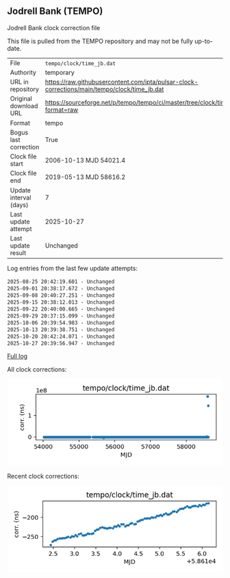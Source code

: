 
## Jodrell Bank (TEMPO)

Jodrell Bank clock correction file

This file is pulled from the TEMPO repository and may not be fully
up-to-date.

|     |     |
|:--- |:--- |
| File | `tempo/clock/time_jb.dat` |
| Authority | temporary |
| URL in repository | <https://raw.githubusercontent.com/ipta/pulsar-clock-corrections/main/tempo/clock/time_jb.dat> |
| Original download URL | <https://sourceforge.net/p/tempo/tempo/ci/master/tree/clock/time_jb.dat?format=raw> |
| Format | tempo |
| Bogus last correction | True |
| Clock file start | 2006-10-13 MJD 54021.4 |
| Clock file end | 2019-05-13 MJD 58616.2 |
| Update interval (days) | 7 |
| Last update attempt | 2025-10-27 |
| Last update result | Unchanged |

Log entries from the last few update attempts:
```
2025-08-25 20:42:19.601 - Unchanged
2025-09-01 20:38:17.672 - Unchanged
2025-09-08 20:40:27.251 - Unchanged
2025-09-15 20:38:12.013 - Unchanged
2025-09-22 20:40:00.665 - Unchanged
2025-09-29 20:37:15.099 - Unchanged
2025-10-06 20:39:54.983 - Unchanged
2025-10-13 20:39:38.751 - Unchanged
2025-10-20 20:42:24.071 - Unchanged
2025-10-27 20:39:56.947 - Unchanged
```
[Full log](https://raw.githubusercontent.com/ipta/pulsar-clock-corrections/main/log/tempo/clock/time_jb.dat.log)


All clock corrections:

![plot of all clock corrections](time_jb.dat.png "All corrections")

Recent clock corrections:

![plot of recent clock corrections](time_jb.dat.short.png "Recent corrections")

